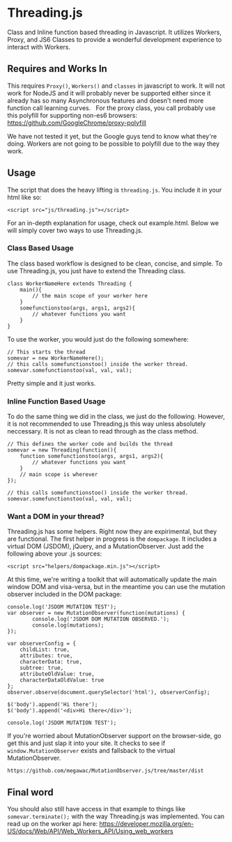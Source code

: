 # Threading.js
Class and Inline function based threading in Javascript. It utilizes Workers, Proxy, and JS6 Classes to provide a wonderful development experience to interact with Workers.

## Requires and Works In
This requires `Proxy()`, `Workers()` and `classes` in javascript to work. It will not work for NodeJS and it will probably never be supported either since it already has so many Asynchronous features and doesn't need more function call learning curves.
  
For the proxy class, you call probably use this polyfill for supporting non-es6 browsers: https://github.com/GoogleChrome/proxy-polyfill  
  
We have not tested it yet, but the Google guys tend to know what they're doing. Workers are not going to be possible to polyfill due to the way they work.
## Usage
The script that does the heavy lifting is `threading.js`. You include it in your html like so:
```
<script src="js/threading.js"></script>
```
For an in-depth explanation for usage, check out example.html. Below we will simply cover two ways to use Threading.js.

### Class Based Usage
The class based workflow is designed to be clean, concise, and simple. To use Threading.js, you just have to extend the Threading class.
```
class WorkerNameHere extends Threading {
	main(){
		// the main scope of your worker here
	}
	somefunctionstoo(args, args1, args2){
		// whatever functions you want
	}
}
```
To use the worker, you would just do the following somewhere:
```
// This starts the thread
somevar = new WorkerNameHere();
// this calls somefunctionstoo() inside the worker thread.
somevar.somefunctionstoo(val, val, val);
```
Pretty simple and it just works.

### Inline Function Based Usage
To do the same thing we did in the class, we just do the following. However, it is not recommended to use Threading.js this way unless absolutely neccessary. It is not as clean to read through as the class method.
```
// This defines the worker code and builds the thread 
somevar = new Threading(function(){
	function somefunctionstoo(args, args1, args2){
		// whatever functions you want
	}
	// main scope is wherever
});

// this calls somefunctionstoo() inside the worker thread.
somevar.somefunctionstoo(val, val, val);
```

### Want a DOM in your thread?
Threading.js has some helpers. Right now they are expirimental, but they are functional. The first helper in progress is the `dompackage`. It includes a virtual DOM (JSDOM), jQuery, and a MutationObserver. Just add the following above your .js sources:

```
<script src="helpers/dompackage.min.js"></script>
```
At this time, we're writing a toolkit that will automatically update the main window DOM and visa-versa, but in the meantime you can use the mutation observer included in the DOM package:
```
console.log('JSDOM MUTATION TEST');
var observer = new MutationObserver(function(mutations) {
	    console.log('JSDOM DOM MUTATION OBSERVED.');
	    console.log(mutations);
});

var observerConfig = {
	childList: true,
	attributes: true,
	characterData: true,
	subtree: true,
	attributeOldValue: true,
	characterDataOldValue: true
}; 
observer.observe(document.querySelector('html'), observerConfig);

$('body').append('Hi there');
$('body').append('<div>Hi there</div>');

console.log('JSDOM MUTATION TEST');
```
If you're worried about MutationObserver support on the browser-side, go get this and just slap it into your site. It checks to see if `window.MutationObserver` exists and fallsback to the virtual MutationObserver.
```
https://github.com/megawac/MutationObserver.js/tree/master/dist
```

## Final word
You should also still have access in that example to things like `somevar.terminate();` with the way Threading.js was implemented. You can read up on the worker api here: https://developer.mozilla.org/en-US/docs/Web/API/Web_Workers_API/Using_web_workers
